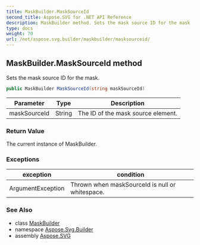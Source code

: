 ```yaml
---
title: MaskBuilder.MaskSourceId
second_title: Aspose.SVG for .NET API Reference
description: MaskBuilder method. Sets the mask source ID for the mask
type: docs
weight: 70
url: /net/aspose.svg.builder/maskbuilder/masksourceid/
---
```

## MaskBuilder.MaskSourceId method

Sets the mask source ID for the mask.

```csharp
public MaskBuilder MaskSourceId(string maskSourceId)
```

| Parameter | Type | Description |
| --- | --- | --- |
| maskSourceId | String | The ID of the mask source element. |

### Return Value

The current instance of MaskBuilder.

### Exceptions

| exception | condition |
| --- | --- |
| ArgumentException | Thrown when maskSourceId is null or whitespace. |

### See Also

* class [MaskBuilder](../)
* namespace [Aspose.Svg.Builder](../../../aspose.svg.builder/)
* assembly [Aspose.SVG](../../../)
